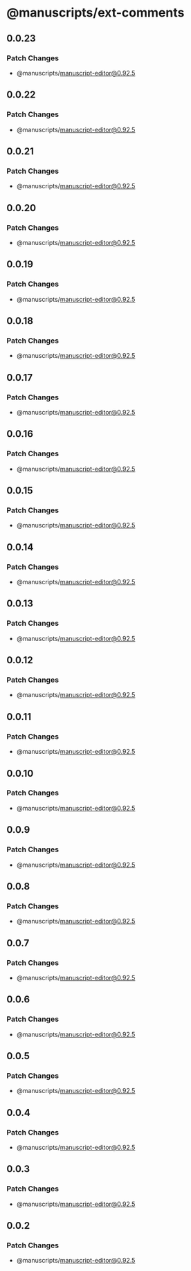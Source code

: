 # @manuscripts/ext-comments

## 0.0.23

### Patch Changes

- @manuscripts/manuscript-editor@0.92.5

## 0.0.22

### Patch Changes

- @manuscripts/manuscript-editor@0.92.5

## 0.0.21

### Patch Changes

- @manuscripts/manuscript-editor@0.92.5

## 0.0.20

### Patch Changes

- @manuscripts/manuscript-editor@0.92.5

## 0.0.19

### Patch Changes

- @manuscripts/manuscript-editor@0.92.5

## 0.0.18

### Patch Changes

- @manuscripts/manuscript-editor@0.92.5

## 0.0.17

### Patch Changes

- @manuscripts/manuscript-editor@0.92.5

## 0.0.16

### Patch Changes

- @manuscripts/manuscript-editor@0.92.5

## 0.0.15

### Patch Changes

- @manuscripts/manuscript-editor@0.92.5

## 0.0.14

### Patch Changes

- @manuscripts/manuscript-editor@0.92.5

## 0.0.13

### Patch Changes

- @manuscripts/manuscript-editor@0.92.5

## 0.0.12

### Patch Changes

- @manuscripts/manuscript-editor@0.92.5

## 0.0.11

### Patch Changes

- @manuscripts/manuscript-editor@0.92.5

## 0.0.10

### Patch Changes

- @manuscripts/manuscript-editor@0.92.5

## 0.0.9

### Patch Changes

- @manuscripts/manuscript-editor@0.92.5

## 0.0.8

### Patch Changes

- @manuscripts/manuscript-editor@0.92.5

## 0.0.7

### Patch Changes

- @manuscripts/manuscript-editor@0.92.5

## 0.0.6

### Patch Changes

- @manuscripts/manuscript-editor@0.92.5

## 0.0.5

### Patch Changes

- @manuscripts/manuscript-editor@0.92.5

## 0.0.4

### Patch Changes

- @manuscripts/manuscript-editor@0.92.5

## 0.0.3

### Patch Changes

- @manuscripts/manuscript-editor@0.92.5

## 0.0.2

### Patch Changes

- @manuscripts/manuscript-editor@0.92.5
